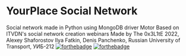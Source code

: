 # YourPlace Social Network
Social network made in Python using MongoDB driver Motor
Based on ITVDN's social network creation webinars
Made by The 0x3L1tE
2022, Alexey Shaforostov Ilya Fatkin, Denis Panchenko, Russian University of Transport, УИБ-212
[![forthebadge](https://forthebadge.com/images/badges/uses-html.svg)](https://forthebadge.com)
[![forthebadge](https://forthebadge.com/images/badges/mom-made-pizza-rolls.svg)](https://forthebadge.com)
